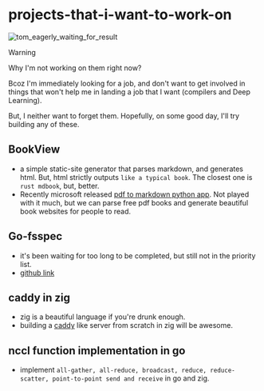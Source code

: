 # projects-that-i-want-to-work-on

![tom_eagerly_waiting_for_result](https://github.com/user-attachments/assets/6a0ea78d-8a97-415a-88dd-de4e9524eb73)


> [!WARNING]
> Why I'm not working on them right now?
> 
> Bcoz I'm immediately looking for a job, and don't want to get involved in things that won't help me in landing a job that I want (compilers and Deep Learning).
> 
> But, I neither want to forget them. Hopefully, on some good day, I'll try building any of these.

## BookView

- a simple static-site generator that parses markdown, and generates html. But, html strictly outputs `like a typical book`. The closest one is `rust mdbook`, but, better.
- Recently microsoft released [pdf to markdown python app](https://github.com/microsoft/markitdown). Not played with it much, but we can parse free pdf books and generate beautiful book websites for people to read.

## Go-fsspec

- it's been waiting for too long to be completed, but still not in the priority list.
- [github link](https://github.com/deependujha/go-fsspec)

## caddy in zig

- zig is a beautiful language if you're drunk enough.
- building a [caddy](https://caddyserver.com/) like server from scratch in zig will be awesome.

## nccl function implementation in go

- implement `all-gather, all-reduce, broadcast, reduce, reduce-scatter, point-to-point send and receive` in go and zig.
